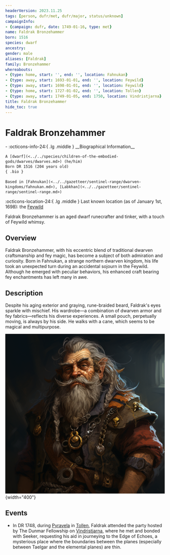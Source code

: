 ```yaml
---
headerVersion: 2023.11.25
tags: [person, dufr/met, dufr/major, status/unknown]
campaignInfo:
- {campaign: dufr, date: 1749-01-16, type: met}
name: Faldrak Bronzehammer
born: 1516
species: dwarf
ancestry:
gender: male
aliases: [Faldrak]
family: Bronzehammer
whereabouts:
- {type: home, start: '', end: '', location: Fahnukan}
- {type: away, start: 1693-01-01, end: '', location: Feywild}
- {type: away, start: 1698-01-01, end: '', location: Feywild}
- {type: home, start: 1727-01-02, end: '', location: Tollen}
- {type: away, start: 1749-01-05, end: 1750, location: Vindristjarna}
title: Faldrak Bronzehammer
hide_toc: true
---
```

# Faldrak Bronzehammer
<div class="grid cards ext-narrow-margin ext-one-column" markdown>
- :octicons-info-24:{ .lg .middle } __Biographical Information__

    A [dwarf](<../../species/children-of-the-embodied-gods/dwarves/dwarves.md>) (he/him)  
    Born DR 1516 (204 years old)  
    { .bio }

    Based in [Fahnukan](<../../gazetteer/sentinel-range/dwarven-kingdoms/fahnukan.md>), [Labkhan](<../../gazetteer/sentinel-range/sentinel-range.md>)
</div>

:octicons-location-24:{ .lg .middle } Last known location (as of January 1st, 1698): the [Feywild](<../../cosmology/multiverse/echo-realms/feywild/feywild.md>)



Faldrak Bronzehammer is an aged dwarf runecrafter and tinker, with a touch of Feywild whimsy.
## Overview

Faldrak Bronzehammer, with his eccentric blend of traditional dwarven craftsmanship and fey magic, has become a subject of both admiration and curiosity. Born in Fahnukan, a strange northern dwarven kingdom, his life took an unexpected turn during an accidental sojourn in the Feywild. Although he emerged with peculiar behaviors, his enhanced craft bearing fey enchantments has left many in awe.
## Description

Despite his aging exterior and graying, rune-braided beard, Faldrak's eyes sparkle with mischief. His wardrobe—a combination of dwarven armor and fey fabrics—reflects his diverse experiences. A small pouch, perpetually moving, is always by his side. He walks with a cane, which seems to be magical and multipurpose. 

![Faldrak Portrait 1](../../assets/faldrak-portrait-1.png){width="400"}
## Events

- In DR 1748, during [Pyravela](<../../time/holidays-and-festivals/pyravela.md>) in [Tollen](<../../gazetteer/western-green-sea/tollen/tollen.md>), Faldrak attended the party hosted by The Dunmar Fellowship on [Vindristjarna](<../../things/ships/vindristjarna.md>), where he met and bonded with Seeker, requesting his aid in journeying to the Edge of Echoes, a mysterious place where the boundaries between the planes (especially between Taelgar and the elemental planes) are thin. 

